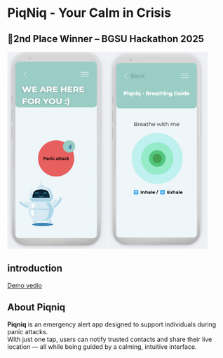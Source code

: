 # PiqNiq - Your Calm in Crisis

## 🥈2nd Place Winner – BGSU Hackathon 2025
![App Banner](app.png)
## introduction
[Demo vedio](https://drive.google.com/file/d/1s3NS_7rpyfJdbhtVnTh_A6TkKEPe6U77/view?usp=drivesdk)
## About Piqniq
**Piqniq** is an emergency alert app designed to support individuals during panic attacks.  
With just one tap, users can notify trusted contacts and share their live location — all while being guided by a calming, intuitive interface.
